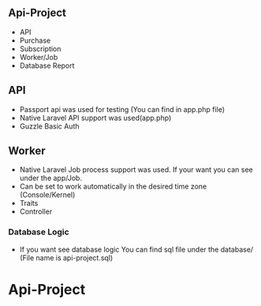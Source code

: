 
## Api-Project
- API
- Purchase
- Subscription
- Worker/Job
- Database Report

## API
- Passport api was used for testing (You can find in app.php file)
- Native Laravel API support was used(app.php)
- Guzzle Basic Auth

## Worker
- Native Laravel Job process support was used. If your want you can see under the app/Job. 
- Can be set to work automatically in the desired time zone (Console/Kernel)
- Traits
- Controller
### Database Logic
- If you want see database logic You can find sql file under the database/ (File name is api-project.sql)
# Api-Project
